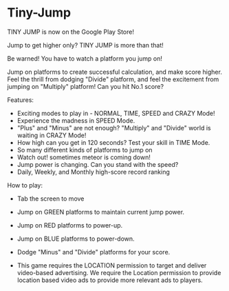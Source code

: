 # Tiny-Jump

TINY JUMP is now on the Google Play Store!

Jump to get higher only? 
TINY JUMP is more than that!

Be warned!
You have to watch a platform you jump on!

Jump on platforms to create successful calculation, and make score higher.
Feel the thrill from dodging "Divide" platform, and feel the excitement from jumping on "Multiply" platform!
Can you hit No.1 score?


Features:
- Exciting modes to play in - NORMAL, TIME, SPEED and CRAZY Mode!
- Experience the madness in SPEED Mode.
- "Plus" and "Minus" are not enough? "Multiply" and "Divide" world is waiting in CRAZY Mode!
- How high can you get in 120 seconds? Test your skill in TIME Mode.
- So many different kinds of platforms to jump on
- Watch out! sometimes meteor is coming down!
- Jump power is changing. Can you stand with the speed?
- Daily, Weekly, and Monthly high-score record ranking

How to play:
- Tab the screen to move
- Jump on GREEN platforms to maintain current jump power.
- Jump on RED platforms to power-up.
- Jump on BLUE platforms to power-down.
- Dodge "Minus" and "Divide" platforms for your score.

- This game requires the LOCATION permission to target and deliver video-based advertising.
We require the Location permission to provide location based video ads to provide more relevant ads to players.
